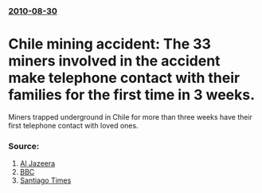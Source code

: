 ### [2010-08-30](/news/2010/08/30/index.md)

# Chile mining accident: The 33 miners involved in the accident make telephone contact with their families for the first time in 3 weeks. 

Miners trapped underground in Chile for more than three weeks have their first telephone contact with loved ones.


### Source:

1. [Al Jazeera](http://english.aljazeera.net/news/americas/2010/08/201083085847752522.html)
2. [BBC](http://www.bbc.co.uk/news/world-latin-america-11127268)
3. [Santiago Times](http://www.santiagotimes.cl/news/other/19675-drilling-for-chilean-miners-to-begin-today)

